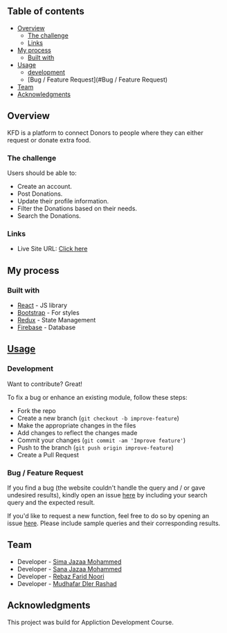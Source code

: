 ## Table of contents

- [Overview](#overview)
  - [The challenge](#the-challenge)
  - [Links](#links)
- [My process](#my-process)
  - [Built with](#built-with)
- [Usage](#usage)
  - [development](#development)
  - [Bug / Feature Request](#Bug / Feature Request)
- [Team](#Team)
- [Acknowledgments](#acknowledgments)


## Overview

KFD is a platform to connect Donors to people where they can either request or donate extra food.

### The challenge

Users should be able to:

- Create an account.
- Post Donations.
- Update their profile information.
- Filter the Donations based on their needs.
- Search the Donations.


### Links

- Live Site URL: [Click here](https://compassionate-bose-b7199a.netlify.app/)

## My process

### Built with

- [React](https://reactjs.org/) - JS library
- [Bootstrap](https://react-bootstrap.github.io/) - For styles
- [Redux](https://redux.js.org/) - State Management
- [Firebase](https://firebase.google.com/) - Database

## [Usage](https://compassionate-bose-b7199a.netlify.app/) 

### Development
Want to contribute? Great!

To fix a bug or enhance an existing module, follow these steps:

- Fork the repo
- Create a new branch (`git checkout -b improve-feature`)
- Make the appropriate changes in the files
- Add changes to reflect the changes made
- Commit your changes (`git commit -am 'Improve feature'`)
- Push to the branch (`git push origin improve-feature`)
- Create a Pull Request 

### Bug / Feature Request

If you find a bug (the website couldn't handle the query and / or gave undesired results), kindly open an issue [here](https://github.com/Sima-J/KFD/issues/new) by including your search query and the expected result.

If you'd like to request a new function, feel free to do so by opening an issue [here](https://github.com/Sima-J/KFD). Please include sample queries and their corresponding results.

## Team

- Developer - [Sima Jazaa Mohammed](https://github.com/Sima-J)
- Developer - [Sana Jazaa Mohammed](https://github.com/Sana-JZ)
- Developer - [Rebaz Farid Noori](https://github.com/rebaz36)
- Developer - [Mudhafar Dler Rashad](https://github.com/jellywiz)

## Acknowledgments

This project was build for Appliction Development Course.
